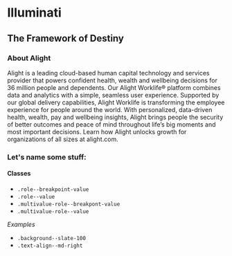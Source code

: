 # Illuminati
## The Framework of Destiny

### About Alight
Alight is a leading cloud-based human capital technology and services provider that powers confident health, wealth and wellbeing decisions for 36 million people and dependents. Our Alight Worklife® platform combines data and analytics with a simple, seamless user experience. Supported by our global delivery capabilities, Alight Worklife is transforming the employee experience for people around the world. With personalized, data-driven health, wealth, pay and wellbeing insights, Alight brings people the security of better outcomes and peace of mind throughout life’s big moments and most important decisions. Learn how Alight unlocks growth for organizations of all sizes at alight.com.

### Let's name some stuff:

#### Classes
- `.role--breakpoint-value`
- `.role--value`
- `.multivalue-role--breakpont-value`
- `.multivalue-role--value`

*Examples*
- `.background--slate-100`
- `.text-align--md-right`